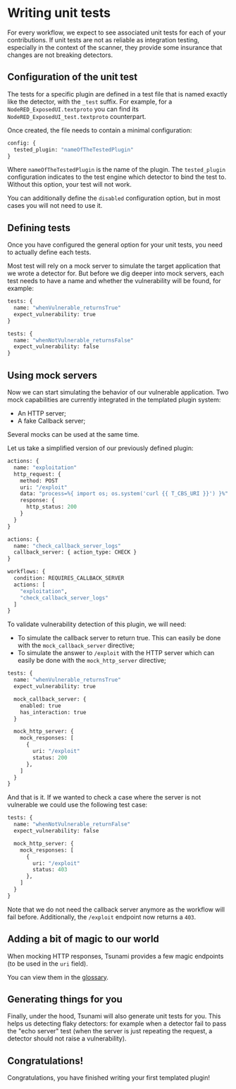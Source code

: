 
# Writing unit tests

For every workflow, we expect to see associated unit tests for each of your
contributions. If unit tests are not as reliable as integration testing,
especially in the context of the scanner, they provide some insurance that
changes are not breaking detectors.

## Configuration of the unit test

The tests for a specific plugin are defined in a test file that is named exactly
like the detector, with the `_test` suffix. For example, for a
`NodeRED_ExposedUI.textproto` you can find its
`NodeRED_ExposedUI_test.textproto` counterpart.

Once created, the file needs to contain a minimal configuration:

```proto
config: {
  tested_plugin: "nameOfTheTestedPlugin"
}
```

Where `nameOfTheTestedPlugin` is the name of the plugin. The `tested_plugin`
configuration indicates to the test engine which detector to bind the test to.
Without this option, your test will not work.

You can additionally define the `disabled` configuration option, but in most
cases you will not need to use it.

## Defining tests

Once you have configured the general option for your unit tests, you need to
actually define each tests.

Most test will rely on a mock server to simulate the target application that
we wrote a detector for. But before we dig deeper into mock servers, each
test needs to have a name and whether the vulnerability will be found, for
example:

```proto
tests: {
  name: "whenVulnerable_returnsTrue"
  expect_vulnerability: true
}

tests: {
  name: "whenNotVulnerable_returnsFalse"
  expect_vulnerability: false
}
```

## Using mock servers

Now we can start simulating the behavior of our vulnerable application. Two mock
capabilities are currently integrated in the templated plugin system:

- An HTTP server;
- A fake Callback server;

Several mocks can be used at the same time.

Let us take a simplified version of our previously defined plugin:

```proto
actions: {
  name: "exploitation"
  http_request: {
    method: POST
    uri: "/exploit"
    data: "process=%{ import os; os.system('curl {{ T_CBS_URI }}') }%"
    response: {
      http_status: 200
    }
  }
}

actions: {
  name: "check_callback_server_logs"
  callback_server: { action_type: CHECK }
}

workflows: {
  condition: REQUIRES_CALLBACK_SERVER
  actions: [
    "exploitation",
    "check_callback_server_logs"
  ]
}
```

To validate vulnerability detection of this plugin, we will need:

- To simulate the callback server to return true. This can easily be done with
the `mock_callback_server` directive;
- To simulate the answer to `/exploit` with the HTTP server which can easily be
done with the `mock_http_server` directive;

```proto
tests: {
  name: "whenVulnerable_returnsTrue"
  expect_vulnerability: true

  mock_callback_server: {
    enabled: true
    has_interaction: true
  }

  mock_http_server: {
    mock_responses: [
      {
        uri: "/exploit"
        status: 200
      },
    ]
  }
}
```

And that is it. If we wanted to check a case where the server is not vulnerable
we could use the following test case:

```proto
tests: {
  name: "whenNotVulnerable_returnFalse"
  expect_vulnerability: false

  mock_http_server: {
    mock_responses: [
      {
        uri: "/exploit"
        status: 403
      },
    ]
  }
}
```

Note that we do not need the callback server anymore as the workflow will fail
before. Additionally, the `/exploit` endpoint now returns a `403`.

## Adding a bit of magic to our world

When mocking HTTP responses, Tsunami provides a few magic endpoints (to be
used in the `uri` field).

You can view them in the [glossary](glossary-tests-magic-uri).

## Generating things for you

Finally, under the hood, Tsunami will also generate unit tests for you. This
helps us detecting flaky detectors: for example when a detector fail to pass the
"echo server" test (when the server is just repeating the request, a detector
should not raise a vulnerability).

## Congratulations!

Congratulations, you have finished writing your first templated plugin!

